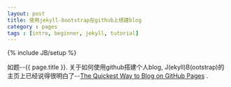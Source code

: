 ```yaml
---
layout: post
title: 使用jekyll-bootstrap在github上搭建blog
category : pages
tags : [intro, beginner, jekyll, tutorial]
---
```

{% include JB/setup %}

如题--{{ page.title }}. 关于如何使用github搭建个人blog, J(ekyll)B(ootstrap)的主页上已经说得很明白了--[The Quickest Way to Blog on GitHub Pages](http://jekyllbootstrap.com/) . 

